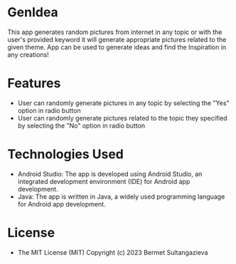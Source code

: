 # GenIdea
This app generates random pictures from internet in any topic or with the user's provided keyword it will generate appropriate pictures related to the given theme. 
App can be used to generate ideas and find the Inspiration in any creations!
# Features
* User can randomly generate pictures in any topic by selecting the "Yes" option in radio button
* User can randomly generate pictures related to the topic they specified by selecting the "No" option in radio button
# Technologies Used
* Android Studio: The app is developed using Android Studio, an integrated development environment (IDE) for Android app development.
* Java: The app is written in Java, a widely used programming language for Android app development.
# License
* The MIT License (MIT) Copyright (c) 2023 Bermet Sultangazieva
